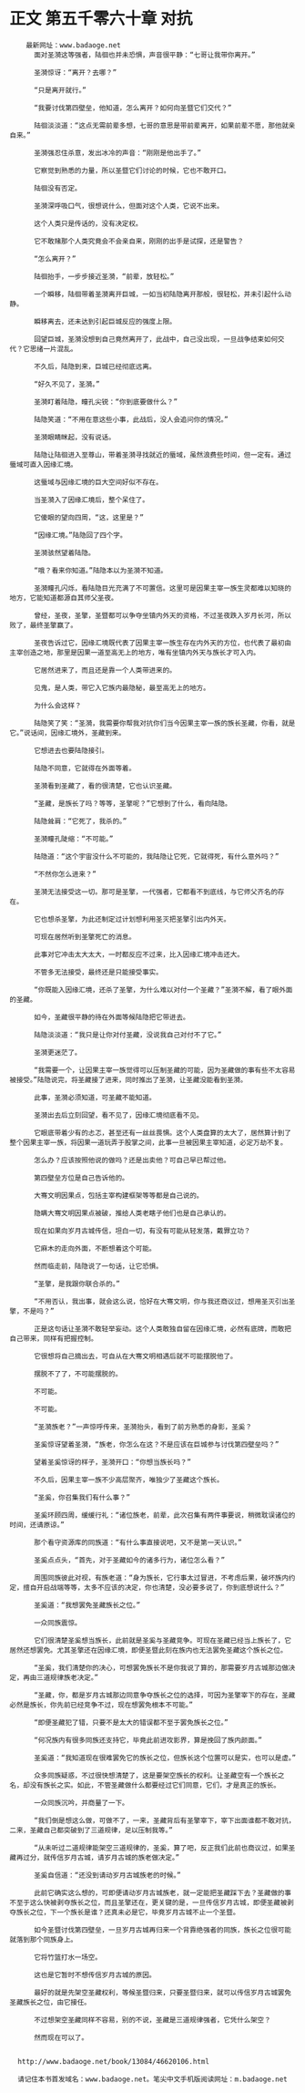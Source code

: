 # 正文 第五千零六十章 对抗
        最新网址：www.badaoge.net
          面对圣漪这等强者，陆徊也并未恐惧，声音很平静：“七哥让我带你离开。”
      
          圣漪惊讶：“离开？去哪？”
      
          “只是离开就行。”
      
          “我要讨伐第四壁垒，他知道，怎么离开？如何向圣暨它们交代？”
      
          陆徊淡淡道：“这点无需前辈多想，七哥的意思是带前辈离开，如果前辈不愿，那他就亲自来。”
      
          圣漪强忍住杀意，发出冰冷的声音：“刚刚是他出手了。”
      
          它察觉到熟悉的力量，所以圣暨它们讨论的时候，它也不敢开口。
      
          陆徊没有否定。
      
          圣漪深呼吸口气，很想说什么，但面对这个人类，它说不出来。
      
          这个人类只是传话的，没有决定权。
      
          它不敢赌那个人类究竟会不会亲自来，刚刚的出手是试探，还是警告？
      
          “怎么离开？”
      
          陆徊抬手，一步步接近圣漪，“前辈，放轻松。”
      
          一个瞬移，陆徊带着圣漪离开巨城，一如当初陆隐离开那般，很轻松，并未引起什么动静。
      
          瞬移离去，还未达到引起巨城反应的强度上限。
      
          回望巨城，圣漪没想到自己竟然离开了，此战中，自己没出现，一旦战争结束如何交代？它思绪一片混乱。
      
          不久后，陆隐到来，巨城已经彻底远离。
      
          “好久不见了，圣漪。”
      
          圣漪盯着陆隐，瞳孔尖锐：“你到底要做什么？”
      
          陆隐笑道：“不用在意这些小事，此战后，没人会追问你的情况。”
      
          圣漪眼睛眯起，没有说话。
      
          陆隐让陆徊进入至尊山，带着圣漪寻找就近的蜃域，虽然浪费些时间，但一定有。通过蜃域可直入因缘汇境。
      
          这蜃域与因缘汇境的巨大空间好似不存在。
      
          当圣漪入了因缘汇境后，整个呆住了。
      
          它傻眼的望向四周，“这，这里是？”
      
          “因缘汇境。”陆隐回了四个字。
      
          圣漪骇然望着陆隐。
      
          “哦？看来你知道。”陆隐本以为圣漪不知道。
      
          圣漪瞳孔闪烁，看陆隐目光充满了不可置信。这里可是因果主宰一族生灵都难以知晓的地方，它能知道都源自其师父圣夜。
      
          曾经，圣夜，圣擎，圣暨都可以争夺坐镇内外天的资格，不过圣夜跌入岁月长河，所以败了，最终圣擎赢了。
      
          圣夜告诉过它，因缘汇境既代表了因果主宰一族生存在内外天的方位，也代表了最初由主宰创造之地，那里是因果一道至高无上的地方，唯有坐镇内外天与族长才可入内。
      
          它居然进来了，而且还是靠一个人类带进来的。
      
          见鬼，是人类，带它入它族内最隐秘，最至高无上的地方。
      
          为什么会这样？
      
          陆隐笑了笑：“圣漪，我需要你帮我对抗你们当今因果主宰一族的族长圣藏，你看，就是它。”说话间，因缘汇境外，圣藏到来。
      
          它想进去也要陆隐接引。
      
          陆隐不同意，它就得在外面等着。
      
          圣漪看到圣藏了，看的很清楚，它也认识圣藏。
      
          “圣藏，是族长了吗？等等，圣擎呢？”它想到了什么，看向陆隐。
      
          陆隐耸肩：“它死了，我杀的。”
      
          圣漪瞳孔陡缩：“不可能。”
      
          陆隐道：“这个宇宙没什么不可能的，我陆隐让它死，它就得死，有什么意外吗？”
      
          “不然你怎么进来？”
      
          圣漪无法接受这一切。那可是圣擎，一代强者，它都看不到底线，与它师父齐名的存在。
      
          它也想杀圣擎，为此还制定过计划想利用圣灭把圣擎引出内外天。
      
          可现在居然听到圣擎死亡的消息。
      
          此事对它冲击太大太大，一时都反应不过来，比入因缘汇境冲击还大。
      
          不管多无法接受，最终还是只能接受事实。
      
          “你既能入因缘汇境，还杀了圣擎，为什么难以对付一个圣藏？”圣漪不解，看了眼外面的圣藏。
      
          如今，圣藏很平静的待在外面等候陆隐把它带进去。
      
          陆隐淡淡道：“我只是让你对付圣藏，没说我自己对付不了它。”
      
          圣漪更迷茫了。
      
          “我需要一个，让因果主宰一族觉得可以压制圣藏的可能，因为圣藏做的事有些不太容易被接受。”陆隐说完，将圣藏接了进来，同时推出了圣漪，让圣藏没能看到圣漪。
      
          此事，圣漪必须知道，可圣藏不能知道。
      
          圣漪出去后立刻回望，看不见了，因缘汇境彻底看不见。
      
          它眼底带着少有的忐忑，甚至还有一丝丝畏惧。这个人类盘算的太大了，居然算计到了整个因果主宰一族，将因果一道玩弄于股掌之间，此事一旦被因果主宰知道，必定万劫不复。
      
          怎么办？应该按照他说的做吗？还是出卖他？可自己早已帮过他。
      
          第四壁垒方位是自己告诉他的。
      
          大骞文明因果点，包括主宰构建框架等等都是自己说的。
      
          隐瞒大骞文明因果点被破，推给人类老瞎子他们也是自己承认的。
      
          现在如果向岁月古城传信，坦白一切，有没有可能从轻发落，戴罪立功？
      
          它麻木的走向外面，不断想着这个可能。
      
          然而临走前，陆隐说了一句话，让它恐惧。
      
          “圣擎，是我跟你联合杀的。”
      
          “不用否认，我出事，就会这么说，恰好在大骞文明，你与我还商议过，想用圣灭引出圣擎，不是吗？”
      
          正是这句话让圣漪不敢轻举妄动。这个人类敢独自留在因缘汇境，必然有底牌，而敢把自己带来，同样有把握控制。
      
          它很想将自己摘出去，可自从在大骞文明相遇后就不可能摆脱他了。
      
          摆脱不了了，不可能摆脱的。
      
          不可能。
      
          不可能。
      
          “圣漪族老？”一声惊呼传来，圣漪抬头，看到了前方熟悉的身影，圣奚？
      
          圣奚惊讶望着圣漪，“族老，你怎么在这？不是应该在巨城参与讨伐第四壁垒吗？”
      
          望着圣奚惊讶的样子，圣漪开口：“你想当族长吗？”
      
          不久后，因果主宰一族不少高层聚齐，唯独少了圣藏这个族长。
      
          “圣奚，你召集我们有什么事？”
      
          圣奚环顾四周，缓缓行礼：“诸位族老，前辈，此次召集有两件事要说，稍微耽误诸位的时间，还请原谅。”
      
          那个看守资源库的同族道：“有什么事直接说吧，又不是第一天认识。”
      
          圣奚点点头，“首先，对于圣藏如今的诸多行为，诸位怎么看？”
      
          周围同族彼此对视，有族老道：“身为族长，它行事太过冒进，不考虑后果，破坏族内约定，擅自开启战端等等，太多不应该的决定，你也清楚，没必要多说了，你到底想说什么？”
      
          圣奚道：“我想罢免圣藏族长之位。”
      
          一众同族震惊。
      
          它们很清楚圣奚想当族长，此前就是圣奚与圣藏竞争。可现在圣藏已经当上族长了，它居然还想罢免。尤其圣擎还在因缘汇境，即便圣暨此刻在族内也无法罢免圣藏这个族长之位。
      
          “圣奚，我们清楚你的决心，可想罢免族长不是你我说了算的，那需要岁月古城那边做决定，再由三道规律族老决定。”
      
          “圣藏，你，都是岁月古城那边同意争夺族长之位的选择，可因为圣擎宰下的存在，圣藏必然是族长，你先前已经竞争不过，现在想罢免根本不可能。”
      
          “即便圣藏犯了错，只要不是太大的错误都不至于罢免族长之位。”
      
          “何况族内有很多同族还支持它，毕竟此前进攻影界，算是挽回了族内颜面。”
      
          圣奚道：“我知道现在很难罢免它的族长之位，但族长这个位置可以是实，也可以是虚。”
      
          众多同族疑惑，不过很快想清楚了，这是要架空族长的权利。让圣藏空有一个族长之名，却没有族长之实。如此，不管圣藏做什么都要经过它们同意，它们，才是真正的族长。
      
          一众同族沉吟，并商量了一下。
      
          “我们倒是想这么做，可做不了，一来，圣藏背后有圣擎宰下，宰下出面谁都不敢对抗，二来，圣藏自己都突破到了三道规律，足以压制我等。”
      
          “从未听过二道规律能架空三道规律的，圣奚，算了吧，反正我们此前也商议过，如果圣藏再过分，就传信岁月古城，请岁月古城的族老做决定。”
      
          圣奚自信道：“还没到请动岁月古城族老的时候。”
      
          此前它确实这么想的，可即便请动岁月古城族老，就一定能把圣藏踩下去？圣藏做的事不至于这么快被剥夺族长之位，而且圣擎还在，更关键的是，一旦传信岁月古城，即便圣藏被剥夺族长之位，下一个族长是谁？还真未必是它，毕竟岁月古城不止一个圣暨。
      
          如今圣暨讨伐第四壁垒，一旦岁月古城再归来一个背靠绝强者的同族，族长之位很可能就落到那个同族身上。
      
          它将竹篮打水一场空。
      
          这也是它暂时不想传信岁月古城的原因。
      
          最好的就是先架空圣藏权利，等候圣暨归来，只要圣暨归来，就可以传信岁月古城罢免圣藏族长之位，由它接任。
      
          不过想架空圣藏同样不容易，别的不说，圣藏是三道规律强者，它凭什么架空？
      
          然而现在可以了。
      
      
      http://www.badaoge.net/book/13084/46620106.html
      
      请记住本书首发域名：www.badaoge.net。笔尖中文手机版阅读网址：m.badaoge.net